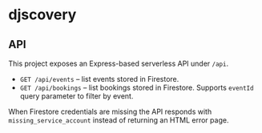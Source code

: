 # djscovery

## API

This project exposes an Express-based serverless API under `/api`.

- `GET /api/events` – list events stored in Firestore.
- `GET /api/bookings` – list bookings stored in Firestore. Supports `eventId` query parameter to filter by event.

When Firestore credentials are missing the API responds with `missing_service_account` instead of returning an HTML error page.
